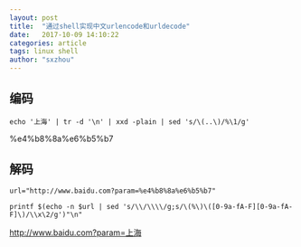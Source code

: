```yaml
---
layout: post
title:  "通过shell实现中文urlencode和urldecode"
date:   2017-10-09 14:10:22
categories: article
tags: linux shell
author: "sxzhou"
---
```


## 编码
`echo '上海' | tr -d '\n' | xxd -plain | sed 's/\(..\)/%\1/g'`

%e4%b8%8a%e6%b5%b7

## 解码
`url="http://www.baidu.com?param=%e4%b8%8a%e6%b5%b7"`

`printf $(echo -n $url | sed 's/\\/\\\\/g;s/\(%\)\([0-9a-fA-F][0-9a-fA-F]\)/\\x\2/g')"\n"`

http://www.baidu.com?param=上海
